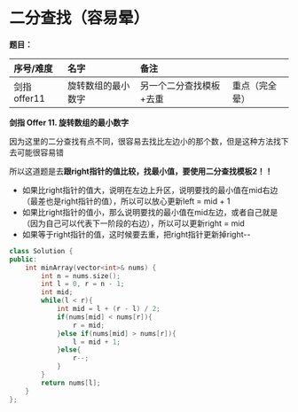 # 二分查找（容易晕）

**题目：**

| 序号/难度 | 名字 | 备注 |  |
| :--- | :--- | :--- | :--- |
| 剑指offer11 | 旋转数组的最小数字 | 另一个二分查找模板+去重 | 重点（完全晕） |

**剑指 Offer 11. 旋转数组的最小数字**

因为这里的二分查找有点不同，很容易去找比左边小的那个数，但是这种方法找下去可能很容易错

所以这道题是去**跟right指针的值比较，找最小值，要使用二分查找模板2！！**

* 如果比right指针的值大，说明在左边上升区，说明要找的最小值在mid右边（最差也是right指针的值），所以可以放心更新left = mid + 1
* 如果比right指针的值小，那么说明要找的最小值在mid左边，或者自己就是（因为自己可以代表下一阶段的右边），所以可以更新right = mid
* 如果等于right指针的值，这时候要去重，把right指针更新掉right--

```cpp
class Solution {
public:
    int minArray(vector<int>& nums) {
        int n = nums.size();
        int l = 0, r = n - 1;
        int mid;
        while(l < r){
            int mid = l + (r - l) / 2;
            if(nums[mid] < nums[r]){
                r = mid;
            }else if(nums[mid] > nums[r]){
                l = mid + 1;
            }else{
                r--;
            }
        }
        return nums[l];
    }
};
```

